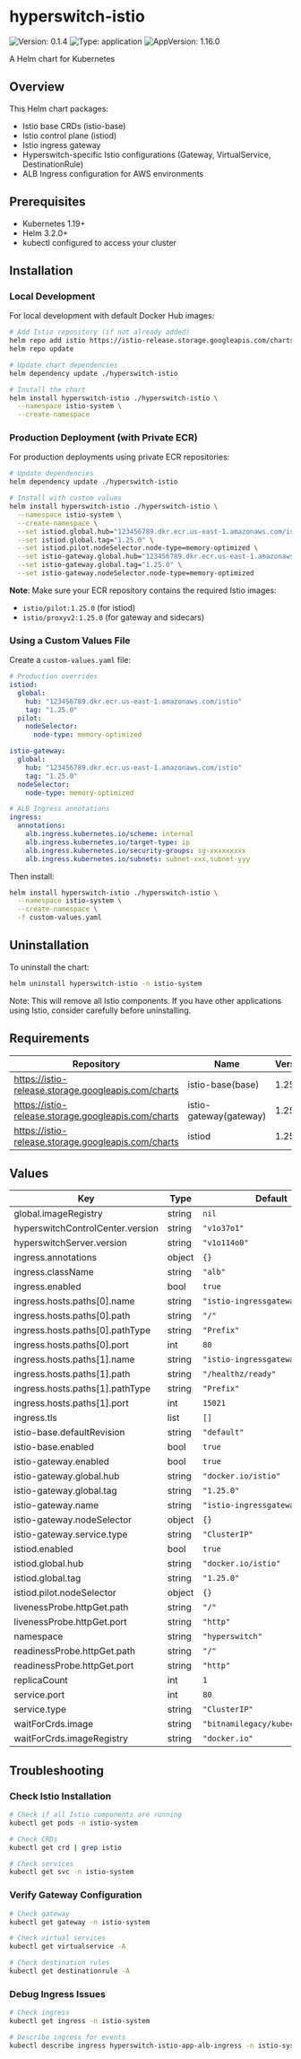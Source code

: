 # hyperswitch-istio

![Version: 0.1.4](https://img.shields.io/badge/Version-0.1.4-informational?style=flat-square) ![Type: application](https://img.shields.io/badge/Type-application-informational?style=flat-square) ![AppVersion: 1.16.0](https://img.shields.io/badge/AppVersion-1.16.0-informational?style=flat-square)

A Helm chart for Kubernetes

## Overview

This Helm chart packages:
- Istio base CRDs (istio-base)
- Istio control plane (istiod)
- Istio ingress gateway
- Hyperswitch-specific Istio configurations (Gateway, VirtualService, DestinationRule)
- ALB Ingress configuration for AWS environments

## Prerequisites

- Kubernetes 1.19+
- Helm 3.2.0+
- kubectl configured to access your cluster

## Installation

### Local Development

For local development with default Docker Hub images:

```bash
# Add Istio repository (if not already added)
helm repo add istio https://istio-release.storage.googleapis.com/charts
helm repo update

# Update chart dependencies
helm dependency update ./hyperswitch-istio

# Install the chart
helm install hyperswitch-istio ./hyperswitch-istio \
  --namespace istio-system \
  --create-namespace
```

### Production Deployment (with Private ECR)

For production deployments using private ECR repositories:

```bash
# Update dependencies
helm dependency update ./hyperswitch-istio

# Install with custom values
helm install hyperswitch-istio ./hyperswitch-istio \
  --namespace istio-system \
  --create-namespace \
  --set istiod.global.hub="123456789.dkr.ecr.us-east-1.amazonaws.com/istio" \
  --set istiod.global.tag="1.25.0" \
  --set istiod.pilot.nodeSelector.node-type=memory-optimized \
  --set istio-gateway.global.hub="123456789.dkr.ecr.us-east-1.amazonaws.com/istio" \
  --set istio-gateway.global.tag="1.25.0" \
  --set istio-gateway.nodeSelector.node-type=memory-optimized
```

**Note**: Make sure your ECR repository contains the required Istio images:
- `istio/pilot:1.25.0` (for istiod)
- `istio/proxyv2:1.25.0` (for gateway and sidecars)

### Using a Custom Values File

Create a `custom-values.yaml` file:

```yaml
# Production overrides
istiod:
  global:
    hub: "123456789.dkr.ecr.us-east-1.amazonaws.com/istio"
    tag: "1.25.0"
  pilot:
    nodeSelector:
      node-type: memory-optimized

istio-gateway:
  global:
    hub: "123456789.dkr.ecr.us-east-1.amazonaws.com/istio"
    tag: "1.25.0"
  nodeSelector:
    node-type: memory-optimized

# ALB Ingress annotations
ingress:
  annotations:
    alb.ingress.kubernetes.io/scheme: internal
    alb.ingress.kubernetes.io/target-type: ip
    alb.ingress.kubernetes.io/security-groups: sg-xxxxxxxxx
    alb.ingress.kubernetes.io/subnets: subnet-xxx,subnet-yyy
```

Then install:

```bash
helm install hyperswitch-istio ./hyperswitch-istio \
  --namespace istio-system \
  --create-namespace \
  -f custom-values.yaml
```

## Uninstallation

To uninstall the chart:

```bash
helm uninstall hyperswitch-istio -n istio-system
```

Note: This will remove all Istio components. If you have other applications using Istio, consider carefully before uninstalling.

## Requirements

| Repository | Name | Version |
|------------|------|---------|
| https://istio-release.storage.googleapis.com/charts | istio-base(base) | 1.25.0 |
| https://istio-release.storage.googleapis.com/charts | istio-gateway(gateway) | 1.25.0 |
| https://istio-release.storage.googleapis.com/charts | istiod | 1.25.0 |

## Values

| Key | Type | Default | Description |
|-----|------|---------|-------------|
| global.imageRegistry | string | `nil` |  |
| hyperswitchControlCenter.version | string | `"v1o37o1"` |  |
| hyperswitchServer.version | string | `"v1o114o0"` |  |
| ingress.annotations | object | `{}` |  |
| ingress.className | string | `"alb"` |  |
| ingress.enabled | bool | `true` |  |
| ingress.hosts.paths[0].name | string | `"istio-ingressgateway"` |  |
| ingress.hosts.paths[0].path | string | `"/"` |  |
| ingress.hosts.paths[0].pathType | string | `"Prefix"` |  |
| ingress.hosts.paths[0].port | int | `80` |  |
| ingress.hosts.paths[1].name | string | `"istio-ingressgateway"` |  |
| ingress.hosts.paths[1].path | string | `"/healthz/ready"` |  |
| ingress.hosts.paths[1].pathType | string | `"Prefix"` |  |
| ingress.hosts.paths[1].port | int | `15021` |  |
| ingress.tls | list | `[]` |  |
| istio-base.defaultRevision | string | `"default"` |  |
| istio-base.enabled | bool | `true` |  |
| istio-gateway.enabled | bool | `true` |  |
| istio-gateway.global.hub | string | `"docker.io/istio"` |  |
| istio-gateway.global.tag | string | `"1.25.0"` |  |
| istio-gateway.name | string | `"istio-ingressgateway"` |  |
| istio-gateway.nodeSelector | object | `{}` |  |
| istio-gateway.service.type | string | `"ClusterIP"` |  |
| istiod.enabled | bool | `true` |  |
| istiod.global.hub | string | `"docker.io/istio"` |  |
| istiod.global.tag | string | `"1.25.0"` |  |
| istiod.pilot.nodeSelector | object | `{}` |  |
| livenessProbe.httpGet.path | string | `"/"` |  |
| livenessProbe.httpGet.port | string | `"http"` |  |
| namespace | string | `"hyperswitch"` |  |
| readinessProbe.httpGet.path | string | `"/"` |  |
| readinessProbe.httpGet.port | string | `"http"` |  |
| replicaCount | int | `1` |  |
| service.port | int | `80` |  |
| service.type | string | `"ClusterIP"` |  |
| waitForCrds.image | string | `"bitnamilegacy/kubectl:latest"` |  |
| waitForCrds.imageRegistry | string | `"docker.io"` |  |

## Troubleshooting

### Check Istio Installation

```bash
# Check if all Istio components are running
kubectl get pods -n istio-system

# Check CRDs
kubectl get crd | grep istio

# Check services
kubectl get svc -n istio-system
```

### Verify Gateway Configuration

```bash
# Check gateway
kubectl get gateway -n istio-system

# Check virtual services
kubectl get virtualservice -A

# Check destination rules
kubectl get destinationrule -A
```

### Debug Ingress Issues

```bash
# Check ingress
kubectl get ingress -n istio-system

# Describe ingress for events
kubectl describe ingress hyperswitch-istio-app-alb-ingress -n istio-system
```

